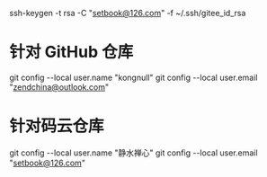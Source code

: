 ssh-keygen -t rsa -C "setbook@126.com" -f ~/.ssh/gitee_id_rsa

# 针对 GitHub 仓库
git config --local user.name "kongnull"
git config --local user.email "zendchina@outlook.com"

# 针对码云仓库
git config --local user.name "静水禅心"
git config --local user.email "setbook@126.com"
